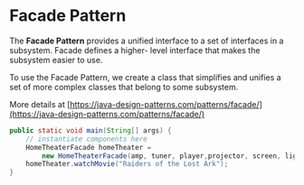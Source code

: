 # Facade Pattern

The **Facade Pattern** provides a unified interface to a set of interfaces in a subsystem. Facade defines a higher- level interface that makes the subsystem easier to use.

To use the Facade Pattern, we create a class that simplifies and unifies a set of more complex classes that belong to some subsystem.

More details at [https://java-design-patterns.com/patterns/facade/](https://java-design-patterns.com/patterns/facade/)

```java
public static void main(String[] args) {
    // instantiate components here
    HomeTheaterFacade homeTheater = 
        new HomeTheaterFacade(amp, tuner, player,projector, screen, lights, popper);
    homeTheater.watchMovie("Raiders of the Lost Ark");
}
```

